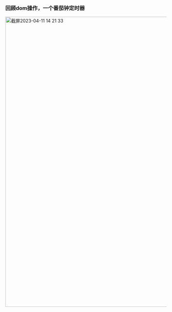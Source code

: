 ### 回顾dom操作，一个番茄钟定时器

<img width="906" alt="截屏2023-04-11 14 21 33" src="https://user-images.githubusercontent.com/18522167/231073449-74ca7aca-1922-4a36-8f0a-a94efd624a5e.png">

